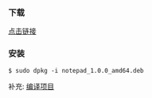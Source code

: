 ### 下载 
[点击链接](https://gitee.com/wcc210/Notepad/releases)

### 安装 
```
$ sudo dpkg -i notepad_1.0.0_amd64.deb
```

补充: [编译项目](https://github.com/JackLovel/NotepadQt/blob/master/src/readme.md#%E7%BC%96%E8%AF%91%E9%A1%B9%E7%9B%AE)
